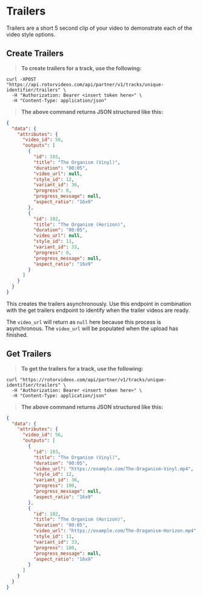 # Trailers

Trailers are a short 5 second clip of your video to demonstrate each of the video style options.

## Create Trailers

> **To create trailers for a track, use the following:**

```shell
curl -XPOST
"https://api.rotorvideos.com/api/partner/v1/tracks/unique-identifier/trailers" \
  -H "Authorization: Bearer <insert token here>" \
  -H "Content-Type: application/json"
```

> **The above command returns JSON structured like this:**

```json
{
  "data": {
    "attributes": {
      "video_id": 56,
      "outputs": [
        {
          "id": 103,
          "title": "The Organism (Vinyl)",
          "duration": "00:05",
          "video_url": null,
          "style_id": 12,
          "variant_id": 36,
          "progress": 0,
          "progress_message": null,
          "aspect_ratio": "16x9"
        },
        {
          "id": 102,
          "title": "The Organism (Horizon)",
          "duration": "00:05",
          "video_url": null,
          "style_id": 11,
          "variant_id": 33,
          "progress": 0,
          "progress_message": null,
          "aspect_ratio": "16x9"
        }
      ]
    }
  }
}
```

This creates the trailers asynchronously. Use this endpoint in combination with the get trailers endpoint to identify when the trailer videos are ready.

<aside class="notice">
The <code>video_url</code> will return as <code>null</code> here because this process is asynchronous. The <code>video_url</code> will be populated when the upload has finished.
</aside>

## Get Trailers

> **To get the trailers for a track, use the following:**

```shell
curl "https://rotorvideos.com/api/partner/v1/tracks/unique-identifier/trailers" \
  -H "Authorization: Bearer <insert token here>" \
  -H "Content-Type: application/json"
```

> **The above command returns JSON structured like this:**

```json
{
  "data": {
    "attributes": {
      "video_id": 56,
      "outputs": [
        {
          "id": 103,
          "title": "The Organism (Vinyl)",
          "duration": "00:05",
          "video_url": "https://example.com/The-Oraganism-Vinyl.mp4",
          "style_id": 12,
          "variant_id": 36,
          "progress": 100,
          "progress_message": null,
          "aspect_ratio": "16x9"
        },
        {
          "id": 102,
          "title": "The Organism (Horizon)",
          "duration": "00:05",
          "video_url": "https://example.com/The-Oraganism-Horizon.mp4",
          "style_id": 11,
          "variant_id": 33,
          "progress": 100,
          "progress_message": null,
          "aspect_ratio": "16x9"
        }
      ]
    }
  }
}
```
